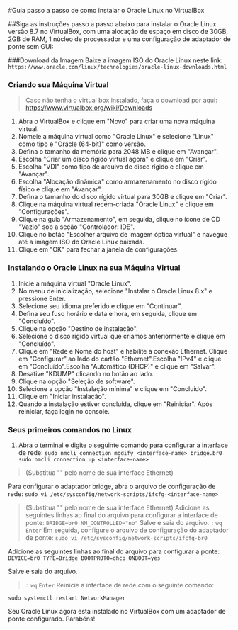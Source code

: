 #Guia passo a passo de como instalar o Oracle Linux no VirtualBox

##Siga as instruções passo a passo abaixo para instalar o Oracle Linux versão 8.7 no VirtualBox, com uma alocação de espaço em disco de 30GB, 2GB de RAM, 1 núcleo de processador e uma configuração de adaptador de ponte sem GUI:

###Download da Imagem
Baixe a imagem ISO do Oracle Linux neste link: `https://www.oracle.com/linux/technologies/oracle-linux-downloads.html`

### Criando sua Máquina Virtual

> Caso não tenha o virtual box instalado, faça o download por aqui: https://www.virtualbox.org/wiki/Downloads

1. Abra o VirtualBox e clique em "Novo" para criar uma nova máquina virtual.
2. Nomeie a máquina virtual como "Oracle Linux" e selecione "Linux" como tipo e "Oracle (64-bit)" como versão.
3. Defina o tamanho da memória para 2048 MB e clique em "Avançar".
4. Escolha "Criar um disco rígido virtual agora" e clique em "Criar".
5. Escolha "VDI" como tipo de arquivo de disco rígido e clique em "Avançar".
6. Escolha "Alocação dinâmica" como armazenamento no disco rígido físico e clique em "Avançar".
7. Defina o tamanho do disco rígido virtual para 30GB e clique em "Criar".
8. Clique na máquina virtual recém-criada "Oracle Linux" e clique em "Configurações".
9. Clique na guia "Armazenamento", em seguida, clique no ícone de CD "Vazio" sob a seção "Controlador: IDE".
10. Clique no botão "Escolher arquivo de imagem óptica virtual" e navegue até a imagem ISO do Oracle Linux baixada.
11. Clique em "OK" para fechar a janela de configurações.

### Instalando o Oracle Linux na sua Máquina Virtual
 
1. Inicie a máquina virtual "Oracle Linux".
2. No menu de inicialização, selecione "Instalar o Oracle Linux 8.x" e pressione Enter.
3. Selecione seu idioma preferido e clique em "Continuar".
4. Defina seu fuso horário e data e hora, em seguida, clique em "Concluído".
5. Clique na opção "Destino de instalação".
6. Selecione o disco rígido virtual que criamos anteriormente e clique em "Concluído".
7. Clique em "Rede e Nome do host" e habilite a conexão Ethernet. Clique em "Configurar" ao lado do cartão "Ethernet".Escolha "IPv4" e clique em "Concluído".Escolha "Automático (DHCP)" e clique em "Salvar".
8. Desative "KDUMP" clicando no botão ao lado.
9. Clique na opção "Seleção de software".
10. Selecione a opção "Instalação mínima" e clique em "Concluído".
11. Clique em "Iniciar instalação".
12. Quando a instalação estiver concluída, clique em "Reiniciar". Após reiniciar, faça login no console.

### Seus primeiros comandos no Linux
1. Abra o terminal e digite o seguinte comando para configurar a interface de rede:
`
sudo nmcli connection modify <interface-name> bridge.br0
sudo nmcli connection up <interface-name>
`
> (Substitua "<interface-name>" pelo nome de sua interface Ethernet)

Para configurar o adaptador bridge, abra o arquivo de configuração de rede:
`sudo vi /etc/sysconfig/network-scripts/ifcfg-<interface-name>`
> (Substitua "<interface-name>" pelo nome de sua interface Ethernet)
Adicione as seguintes linhas ao final do arquivo para configurar a interface de ponte:
`
  BRIDGE=br0
  NM_CONTROLLED="no"
`
Salve e saia do arquivo.
> `:` `wq` `Enter`
Em seguida, configure o arquivo de configuração do adaptador de ponte:
  `sudo vi /etc/sysconfig/network-scripts/ifcfg-br0`

Adicione as seguintes linhas ao final do arquivo para configurar a ponte:
`DEVICE=br0
TYPE=Bridge
BOOTPROTO=dhcp
ONBOOT=yes`

Salve e saia do arquivo.
> `:` `wq` `Enter`
Reinicie a interface de rede com o seguinte comando:

`sudo systemctl restart NetworkManager`

Seu Oracle Linux agora está instalado no VirtualBox com um adaptador de ponte configurado. Parabéns!
